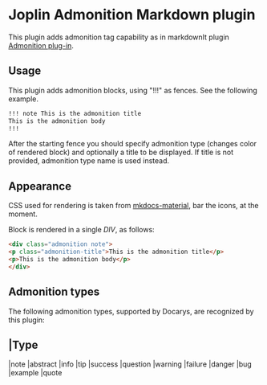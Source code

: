 # Joplin Admonition Markdown plugin

This plugin adds admonition tag capability as in markdownIt plugin [Admonition plug-in](https://github.com/docarys/markdown-it-admonition).

## Usage

This plugin adds admonition blocks, using "!!!" as fences. See the following example.

``` markdown
!!! note This is the admonition title
This is the admonition body
!!!
```

After the starting fence you should specify admonition type (changes color of rendered block) and optionally a title to be displayed. If title is not provided, admonition type name is used instead.

## Appearance

CSS used for rendering is taken from [mkdocs-material](https://squidfunk.github.io/mkdocs-material/reference/admonitions/#admonition), bar the icons, at the moment.

Block is rendered in a single *DIV*, as follows:

``` html
<div class="admonition note">
<p class="admonition-title">This is the admonition title</p>
<p>This is the admonition body</p>
</div>
```

## Admonition types

The following admonition types, supported by Docarys, are recognized by this plugin:

|Type
---
|note
|abstract
|info
|tip
|success
|question
|warning
|failure
|danger
|bug
|example
|quote
